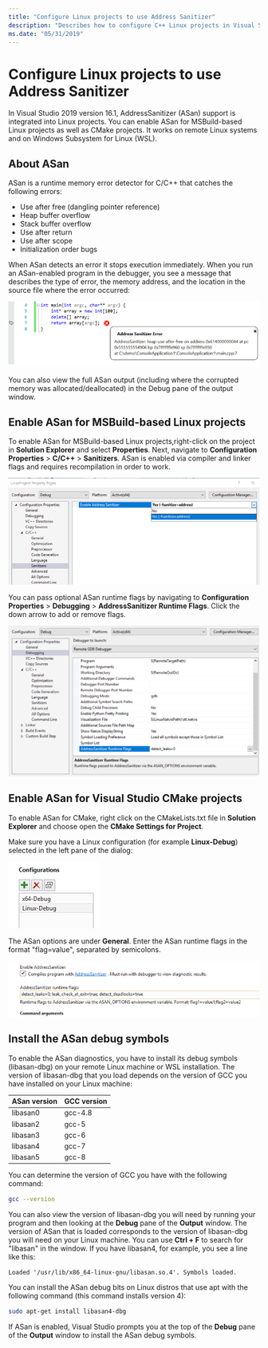 ```yaml
---
title: "Configure Linux projects to use Address Sanitizer"
description: "Describes how to configure C++ Linux projects in Visual Studio to use Address Sanitizer."
ms.date: "05/31/2019"
---
```


# Configure Linux projects to use Address Sanitizer

In Visual Studio 2019 version 16.1, AddressSanitizer (ASan) support is integrated into Linux projects. You can enable ASan for MSBuild-based Linux projects as well as CMake projects. It works on remote Linux systems and on Windows Subsystem for Linux (WSL).

## About ASan

ASan is a runtime memory error detector for C/C++ that catches the following errors:

- Use after free (dangling pointer reference)
- Heap buffer overflow
- Stack buffer overflow
- Use after return
- Use after scope
- Initialization order bugs

When ASan detects an error it stops execution immediately. When you run an ASan-enabled program in the debugger, you see a message that describes the type of error, the memory address, and the location in the source file where the error occurred:

   ![ASan error message](media/asan-error.png)

You can also view the full ASan output (including where the corrupted memory was allocated/deallocated) in the Debug pane of the output window.

## Enable ASan for MSBuild-based Linux projects

To enable ASan for MSBuild-based Linux projects,right-click on the project in **Solution Explorer** and select **Properties**. Next, navigate to **Configuration Properties** > **C/C++** > **Sanitizers**. ASan is enabled via compiler and linker flags and requires recompilation in order to work.

![Enable ASan for an MSBuild project](media/msbuild-asan-prop-page.png)

You can pass optional ASan runtime flags by navigating to **Configuration Properties** > **Debugging** > **AddressSanitizer Runtime Flags**. Click the down arrow to add or remove flags.

![Configure ASan runtime flags](media/msbuild-asan-runtime-flags.png)

## Enable ASan for Visual Studio CMake projects

To enable ASan for CMake, right click on the CMakeLists.txt file in **Solution Explorer** and choose open the **CMake Settings for Project**.

Make sure you have a Linux configuration (for example **Linux-Debug**) selected in the left pane of the dialog:

![Linix Debug Configuration](media/linux-debug-configuration.png)

The ASan options are under **General**. Enter the ASan runtime flags in the format "flag=value", separated by semicolons.

![Linix Debug Configuration](media/cmake-settings-asan-options.png)

## Install the ASan debug symbols

To enable the ASan diagnostics, you have to install its debug symbols (libasan-dbg) on your remote Linux machine or WSL installation. The version of libasan-dbg that you load depends on the version of GCC you have installed on your Linux machine:

|**ASan version**|**GCC version**|
| --- | --- |
|libasan0|gcc-4.8|
|libasan2|gcc-5|
|libasan3|gcc-6|
|libasan4|gcc-7|
|libasan5|gcc-8|

You can determine the version of GCC you have with the following command:

```bash
gcc --version
```

You can also view the version of libasan-dbg you will need by running your program and then looking at the **Debug** pane of the **Output** window. The version of ASan that is loaded corresponds to the version of libasan-dbg you will need on your Linux machine. You can use **Ctrl + F** to search for "libasan" in the window. If you have libasan4, for example, you see a line like this:

```output
Loaded '/usr/lib/x86_64-linux-gnu/libasan.so.4'. Symbols loaded.
```

You can install the ASan debug bits on Linux distros that use apt with the following command (this command installs version 4):

```bash
sudo apt-get install libasan4-dbg
```

If ASan is enabled, Visual Studio prompts you at the top of the **Debug** pane of the **Output** window to install the ASan debug symbols.

